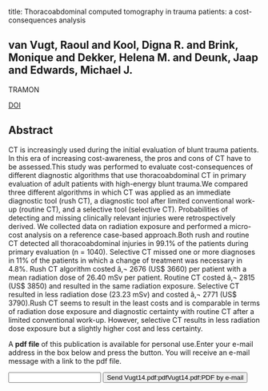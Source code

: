 title: Thoracoabdominal computed tomography in trauma patients: a cost-consequences analysis

## van Vugt, Raoul and Kool, Digna R. and Brink, Monique and Dekker, Helena M. and Deunk, Jaap and Edwards, Michael J.
TRAMON

<a href="https://doi.org/10.5812/traumamon.19219">DOI</a>

## Abstract
CT is increasingly used during the initial evaluation of blunt trauma patients. In this era of increasing cost-awareness, the pros and cons of CT have to be assessed.This study was performed to evaluate cost-consequences of different diagnostic algorithms that use thoracoabdominal CT in primary evaluation of adult patients with high-energy blunt trauma.We compared three different algorithms in which CT was applied as an immediate diagnostic tool (rush CT), a diagnostic tool after limited conventional work-up (routine CT), and a selective tool (selective CT). Probabilities of detecting and missing clinically relevant injuries were retrospectively derived. We collected data on radiation exposure and performed a micro-cost analysis on a reference case-based approach.Both rush and routine CT detected all thoracoabdominal injuries in 99.1% of the patients during primary evaluation (n = 1040). Selective CT missed one or more diagnoses in 11% of the patients in which a change of treatment was necessary in 4.8%. Rush CT algorithm costed â‚¬ 2676 (US$ 3660) per patient with a mean radiation dose of 26.40 mSv per patient. Routine CT costed â‚¬ 2815 (US$ 3850) and resulted in the same radiation exposure. Selective CT resulted in less radiation dose (23.23 mSv) and costed â‚¬ 2771 (US$ 3790).Rush CT seems to result in the least costs and is comparable in terms of radiation dose exposure and diagnostic certainty with routine CT after a limited conventional work-up. However, selective CT results in less radiation dose exposure but a slightly higher cost and less certainty.

A <b>pdf file</b> of this publication is available for personal use.Enter your e-mail address in the box below and press the button. You will receive an e-mail message with a link to the pdf file.
<form action="sender.php">  <input type="text" name="email">  <input type="submit" value="Send Vugt14.pdf:pdfVugt14.pdf:PDF by e-mail"></form>